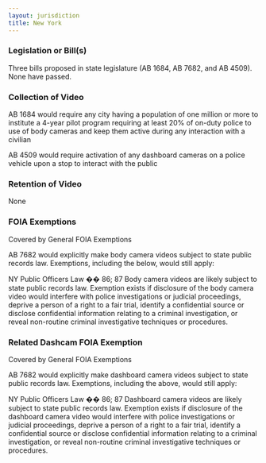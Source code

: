 ```yaml
---
layout: jurisdiction
title: New York
---
```


### Legislation or Bill(s)

Three bills proposed in state legislature (AB 1684, AB 7682, and AB 4509). None have passed.

### Collection of Video

AB 1684 would require any city having a population of one million or more to institute a 4-year pilot program requiring at least 20% of on-duty police to use of body cameras and keep them active during any interaction with a civilian

AB 4509 would require activation of any dashboard cameras on a police vehicle upon a stop to interact with the public

### Retention of Video

None

### FOIA Exemptions

Covered by General FOIA Exemptions

AB 7682  would explicitly make body camera videos subject to state public records law. Exemptions, including the below, would still apply:

NY Public Officers Law �� 86; 87
Body camera videos are likely subject to state public records law. Exemption exists if disclosure of the body camera video would interfere with police investigations or judicial proceedings, deprive a person of a right to a fair trial, identify a confidential source or disclose confidential information relating to a criminal investigation, or reveal non-routine criminal investigative techniques or procedures.

### Related Dashcam FOIA Exemption

Covered by General FOIA Exemptions


AB 7682 would explicitly make dashboard camera videos subject to state public records law. Exemptions, including the above, would still apply:

NY Public Officers Law �� 86; 87
Dashboard camera videos are likely subject to state public records law. Exemption exists if disclosure of the dashboard camera video would interfere with police investigations or judicial proceedings, deprive a person of a right to a fair trial, identify a confidential source or disclose confidential information relating to a criminal investigation, or reveal non-routine criminal investigative techniques or procedures.

